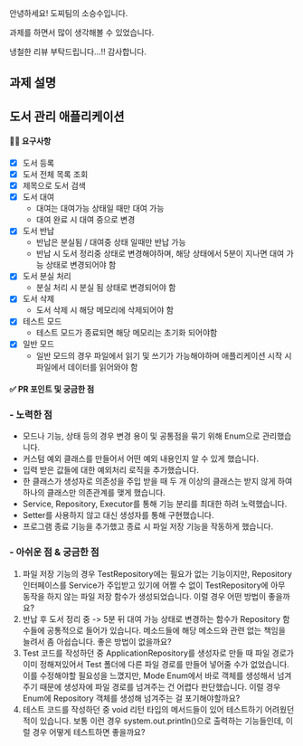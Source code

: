 안녕하세요! 도찌팀의 소승수입니다.


과제를 하면서 많이 생각해볼 수 있었습니다.


냉철한 리뷰 부탁드립니다...!! 감사합니다.

## 과제 설명
## 도서 관리 애플리케이션
#### 👩‍💻 요구사항
- [X] 도서 등록
- [X] 도서 전체 목록 조회
- [X] 제목으로 도서 검색
- [X] 도서 대여
  - 대여는 대여가능 상태일 때만 대여 가능
  - 대여 완료 시 대여 중으로 변경
- [X] 도서 반납
  - 반납은 분실됨 / 대여중 상태 일때만 반납 가능
  - 반납 시 도서 정리중 상태로 변경해야하며, 해당 상태에서 5분이 지나면 대여 가능 상태로 변경되어야 함
- [X] 도서 분실 처리
  - 분실 처리 시 분실 됨 상태로 변경되어야 함
- [X] 도서 삭제
  - 도서 삭제 시 해당 메모리에 삭제되어야 함
- [X] 테스트 모드
  - 테스트 모드가 종료되면 해당 메모리는 초기화 되어야함
- [X] 일반 모드
  - 일반 모드의 경우 파일에서 읽기 및 쓰기가 가능해야하며 애플리케이션 시작 시 파일에서 데이터를 읽어와야 함
     
#### ✅ PR 포인트 및 궁금한 점
### - 노력한 점
  - 모드나 기능, 상태 등의 경우 변경 용이 및 공통점을 묶기 위해 Enum으로 관리했습니다.
  - 커스텀 예외 클래스를 만들어서 어떤 예외 내용인지 알 수 있게 했습니다.
  - 입력 받은 값들에 대한 예외처리 로직을 추가했습니다.
  - 한 클래스가 생성자로 의존성을 주입 받을 때 두 개 이상의 클래스는 받지 않게 하여 하나의 클래스만 의존관계를 맺게 했습니다.
  - Service, Repository, Executor를 통해 기능 분리를 최대한 하려 노력했습니다.
  - Setter를 사용하지 않고 대신 생성자를 통해 구현했습니다.
  - 프로그램 종료 기능을 추가했고 종료 시 파일 저장 기능을 작동하게 했습니다.

### - 아쉬운 점 & 궁금한 점
  1. 파일 저장 기능의 경우 TestRepository에는 필요가 없는 기능이지만, Repository 인터페이스를 Service가 주입받고 있기에 어쩔 수 없이 TestRepository에 아무 동작을 하지 않는 파일 저장 함수가 생성되었습니다. 이럴 경우 어떤 방법이 좋을까요?
  2. 반납 후 도서 정리 중 -> 5분 뒤 대여 가능 상태로 변경하는 함수가 Repository 함수들에 공통적으로 들어가 있습니다. 메소드들에 해당 메소드와 관련 없는 책임을 늘려서 좀 아쉽습니다. 좋은 방법이 없을까요?
  3. Test 코드를 작성하던 중 ApplicationRepository를 생성자로 만들 때 파일 경로가 이미 정해져있어서 Test 폴더에 다른 파일 경로를 만들어 넣어줄 수가 없었습니다. 이를 수정해야할 필요성을 느꼈지만, Mode Enum에서 바로 객체를 생성해서 넘겨주기 때문에 생성자에 파일 경로를 넘겨주는 건 어렵다 판단했습니다. 이럴 경우 Enum에 Repository 객체를 생성해 넘겨주는 걸 포기해야할까요?
  4. 테스트 코드를 작성하던 중 void 리턴 타입의 메서드들이 있어 테스트하기 어려웠던 적이 있습니다. 보통 이런 경우 system.out.println()으로 출력하는 기능들인데, 이럴 경우 어떻게 테스트하면 좋을까요?

